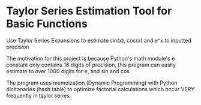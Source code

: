 # Taylor Series Estimation Tool for Basic Functions
Use Taylor Series Expansions to estimate sin(x), cos(x) and e^x to inputted precision

The motivation for this project is because Python's math module's e constant only contains 16 digits of precision, this program can easily estimate to over 1000 digits for e, and sin and cos

The program uses memoization (Dynamic Programming) with Python dicitonaries (hash table) to optimize factorial calculations which occur VERY frequently in taylor series. 
